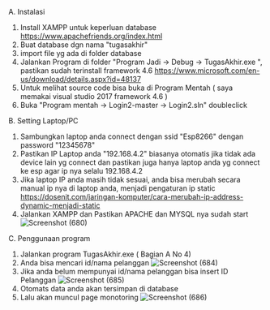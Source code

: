 A. Instalasi
1. Install XAMPP untuk keperluan database
	https://www.apachefriends.org/index.html
2. Buat database dgn nama "tugasakhir"
3. import file yg ada di folder database
4. Jalankan Program di folder "Program Jadi -> Debug -> TugasAkhir.exe ", pastikan sudah terinstall framework 4.6
	https://www.microsoft.com/en-us/download/details.aspx?id=48137
5. Untuk melihat source code bisa buka di Program Mentah ( saya memakai visual studio 2017 framework 4.6 )
6. Buka "Program mentah -> Login2-master -> Login2.sln" doubleclick

B. Setting Laptop/PC
1. Sambungkan laptop anda connect dengan ssid "Esp8266" dengan password "12345678"
2. Pastikan IP Laptop anda "192.168.4.2" biasanya otomatis jika tidak ada device lain yg connect dan pastikan juga hanya laptop anda yg connect ke esp agar ip nya selalu 192.168.4.2
3. Jika laptop IP anda masih tidak sesuai, anda bisa merubah secara manual ip nya di laptop anda, menjadi pengaturan ip static
	https://dosenit.com/jaringan-komputer/cara-merubah-ip-address-dynamic-menjadi-static
4. Jalankan XAMPP dan Pastikan APACHE dan MYSQL nya sudah start
![Screenshot (680)](https://user-images.githubusercontent.com/42825443/83310568-b06ba600-a236-11ea-9cff-da31e9eb7358.png)

C. Penggunaan program
1. Jalankan program TugasAkhir.exe ( Bagian A No 4)
2. Anda bisa mencari id/nama pelanggan
![Screenshot (684)](https://user-images.githubusercontent.com/42825443/83311405-4ef90680-a239-11ea-8167-d618012cfeb0.png)
3. Jika anda belum mempunyai id/nama pelanggan bisa insert ID Pelanggan
![Screenshot (685)](https://user-images.githubusercontent.com/42825443/83311413-57e9d800-a239-11ea-949c-e5235f1271bd.png)
4. Otomats data anda akan tersimpan di database
5. Lalu akan muncul page monotoring
![Screenshot (686)](https://user-images.githubusercontent.com/42825443/83311429-633d0380-a239-11ea-95e8-eedc73bf0103.png)

